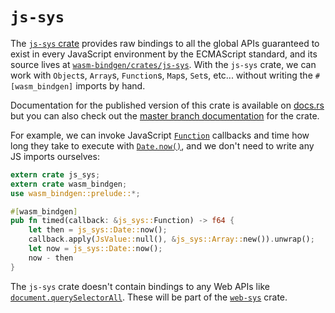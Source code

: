 # `js-sys`

The [`js-sys` crate][js-sys] provides raw bindings to all the global APIs
guaranteed to exist in every JavaScript environment by the ECMAScript standard,
and its source lives at [`wasm-bindgen/crates/js-sys`][src].  With the `js-sys`
crate, we can work with `Object`s, `Array`s, `Function`s, `Map`s, `Set`s,
etc... without writing the `#[wasm_bindgen]` imports by hand.

Documentation for the published version of this crate is available on
[docs.rs][docsrs] but you can also check out the [master branch
documentation][masterdoc] for the crate.

[docsrs]: https://docs.rs/js-sys
[masterdoc]: https://rustwasm.github.io/wasm-bindgen/api/js_sys/
[src]: https://github.com/rustwasm/wasm-bindgen/tree/master/crates/js-sys

For example, we can invoke JavaScript [`Function`][mdn-function] callbacks and
time how long they take to execute with [`Date.now()`][mdn-date-now], and we
don't need to write any JS imports ourselves:

```rust
extern crate js_sys;
extern crate wasm_bindgen;
use wasm_bindgen::prelude::*;

#[wasm_bindgen]
pub fn timed(callback: &js_sys::Function) -> f64 {
    let then = js_sys::Date::now();
    callback.apply(JsValue::null(), &js_sys::Array::new()).unwrap();
    let now = js_sys::Date::now();
    now - then
}
```

The `js-sys` crate doesn't contain bindings to any Web APIs like
[`document.querySelectorAll`][mdn-qsa]. These will be part of the
[`web-sys`][web-sys] crate.

[MDN]: https://developer.mozilla.org/en-US/docs/Web/JavaScript/Reference/Global_Objects
[js-sys]: https://crates.io/crates/js-sys
[issue]: https://github.com/rustwasm/wasm-bindgen/issues/275
[mdn-function]: https://developer.mozilla.org/en-US/docs/Web/JavaScript/Reference/Global_Objects/Function
[mdn-qsa]: https://developer.mozilla.org/en-US/docs/Web/API/Document/querySelectorAll
[web-sys]: https://crates.io/crates/web-sys
[web-sys-contributing]: https://rustwasm.github.io/wasm-bindgen/web-sys.html
[web-sys-issues]: https://github.com/rustwasm/wasm-bindgen/issues?q=is%3Aissue+is%3Aopen+label%3Aweb-sys
[mdn-date-now]: https://developer.mozilla.org/en-US/docs/Web/JavaScript/Reference/Global_Objects/Date/now
